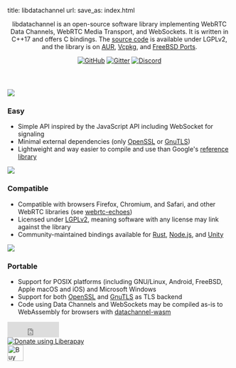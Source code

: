 title: libdatachannel
url:
save_as: index.html

<div id="home">
	<header>
		<p>libdatachannel is an open-source software library implementing WebRTC Data Channels, WebRTC Media Transport, and WebSockets. It is written in C++17 and offers C bindings. The <a href="https://github.com/paullouisageneau/libdatachannel">source code</a> is available under LGPLv2, and the library is on <a href="https://aur.archlinux.org/packages/libdatachannel/">AUR</a>, <a href="https://github.com/Microsoft/vcpkg/tree/master/ports/libdatachannel">Vcpkg</a>, and <a href="https://github.com/Microsoft/vcpkg/tree/master/ports/libdatachannel">FreeBSD Ports</a>.</p>
		<div class="social">
			<a href="https://github.com/paullouisageneau/libdatachannel"><img src="/images/icon_github.png" alt="GitHub"></a>
			<a href="https://gitter.im/libdatachannel/community"><img src="/images/icon_gitter.png" alt="Gitter"></a>
			<a href="https://discord.gg/jXAP8jp3Nn"><img src="/images/icon_discord.png" alt="Discord"></a>
		</div>
	</header>
	<section>
		<img src="/images/icon_easy.png">
		<h3>Easy</h3>
		<ul>
			<li>Simple API inspired by the JavaScript API including WebSocket for signaling</li>
			<li>Minimal external dependencies (only <a href="https://www.openssl.org/">OpenSSL</a> or <a href="https://www.openssl.org/">GnuTLS</a>)
			<li>Lightweight and way easier to compile and use than Google's <a href="https://webrtc.googlesource.com/src/">reference library</a>
		</ul>
	</section>
	<section>
		<img src="/images/icon_compatible.png">
		<h3>Compatible</h3>
		<ul>
			<li>Compatible with browsers Firefox, Chromium, and Safari, and other WebRTC libraries (see <a href="https://github.com/sipsorcery/webrtc-echoes">webrtc-echoes</a>)</li>
			<li>Licensed under <a href="https://www.gnu.org/licenses/old-licenses/lgpl-2.1.en.html">LGPLv2</a>, meaning software with any license may link against the library</li>
			<li>Community-maintained bindings available for <a href="https://github.com/lerouxrgd/datachannel-rs">Rust</a>, <a href="https://github.com/murat-dogan/node-datachannel">Node.js</a>, and <a href="https://github.com/hanseuljun/datachannel-unity">Unity</a></li>
		</ul>
	</section>
	<section>
		<img src="/images/icon_portable.png">
		<h3>Portable</h3>
		<ul>
			<li>Support for POSIX platforms (including GNU/Linux, Android, FreeBSD, Apple macOS and iOS) and Microsoft Windows</li>
			<li>Support for both <a href="https://www.openssl.org/">OpenSSL</a> and <a href="https://www.gnutls.org/">GnuTLS</a> as TLS backend
			<li>Code using Data Channels and WebSockets may be compiled as-is to WebAssembly for browsers with <a href="https://github.com/paullouisageneau/datachannel-wasm">datachannel-wasm</a></li>
		</ul>
	</section>
	<div class="sponsor">
        <iframe src="https://github.com/sponsors/paullouisageneau/button" title="Sponsor paullouisageneau" height="35" width="116" style="border: 0;"></iframe>
        <div class="liberapay"><a href="https://liberapay.com/paullouisageneau/donate"><img alt="Donate using Liberapay" src="https://liberapay.com/assets/widgets/donate.svg"></a></div>
        <div class="ko-fi"><a href='https://ko-fi.com/A0A8CIDHU' target='_blank'><img height='36' style='border:0px;height:36px;' src='https://cdn.ko-fi.com/cdn/kofi3.png?v=3' border='0' alt='Buy Me a Coffee at ko-fi.com' /></a></div>
	</div>

